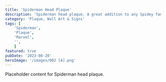 ```yaml
---
title: 'Spiderman Head Plaque'
description: 'Spiderman head plaque. A great addition to any Spidey fans gameroom office or bedroom'
category: 'Plaque, Wall Art & Signs'
tags: [
    'Spiderman', 
    'Plaque', 
    'Marvel', 
    '',
    ]
featured: true
pubDate: '2023-08-20'
heroImage: '/images/002 [A].png'
---
```


Placeholder content for Spiderman head plaque.